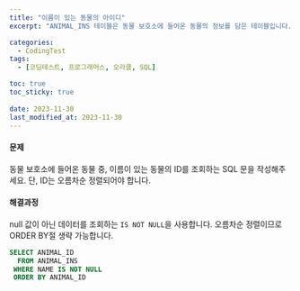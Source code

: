 ```yaml
---
title: "이름이 있는 동물의 아이디"
excerpt: "ANIMAL_INS 테이블은 동물 보호소에 들어온 동물의 정보를 담은 테이블입니다. ANIMAL_INS 테이블 구조는 다음과 같으며, ANIMAL_ID, ANIMAL_TYPE, DATETIME, INTAKE_CONDITION, NAME, SEX_UPON_INTAKE는 각각 동물의 아이디, 생물 종, 보호 시작일, 보호 시작 시 상태, 이름, 성별 및 중성화 여부를 나타냅니다."

categories:
  - CodingTest
tags:
  - [코딩테스트, 프로그래머스, 오라클, SQL]

toc: true
toc_sticky: true
 
date: 2023-11-30
last_modified_at: 2023-11-30
---
```


#### 문제
동물 보호소에 들어온 동물 중, 이름이 있는 동물의 ID를 조회하는 SQL 문을 작성해주세요. 단, ID는 오름차순 정렬되어야 합니다.

#### 해결과정
null 값이 아닌 데이터를 조회하는 `IS NOT NULL`을 사용합니다. 오름차순 정렬이므로 ORDER BY절 생략 가능합니다.

```sql
SELECT ANIMAL_ID
  FROM ANIMAL_INS
 WHERE NAME IS NOT NULL
 ORDER BY ANIMAL_ID
```
